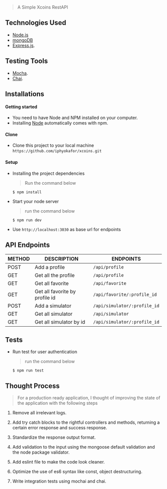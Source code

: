 > A Simple Xcoins RestAPI

## Technologies Used

[node]: (https://nodejs.org)

- [Node.js](node)
- [mongoDB](node)
- [Express.js](https://expressjs.com).

## Testing Tools

- [Mocha](https://mochajs.org/).
- [Chai](https://chaijs.com).

## Installations

#### Getting started

- You need to have Node and NPM installed on your computer.
- Installing [Node](node) automatically comes with npm.

#### Clone

- Clone this project to your local machine `https://github.com/iphyokafor/xcoins.git`

#### Setup

- Installing the project dependencies
  > Run the command below
  ```shell
  $ npm install
  ```
- Start your node server
  > run the command below
  ```shell
  $ npm run dev
  ```
- Use `http://localhost:3030` as base url for endpoints

## API Endpoints

| METHOD | DESCRIPTION                    | ENDPOINTS                    |
| ------ | ------------------------------ | ---------------------------- |
| POST   | Add a profile                  | `/api/profile`               |
| GET    | Get all the profile            | `/api/profile`               |
| GET    | Get all favorite               | `/api/favorite`              |
| GET    | Get all favorite by profile id | `/api/favorite/:profile_id`  |
| POST   | Add a simulator                | `/api/simulator/:profile_id` |
| GET    | Get all simulator              | `/api/simulator`             |
| GET    | Get all simulator by id        | `/api/simulator/:profile_id` |

## Tests

- Run test for user authentication
  > run the command below
  ```shell
  $ npm run test
  ```

## Thought Process

> For a production ready application, I thought of improving the state of the application with the following steps

 1. Remove all irrelevant logs.

 2. Add try catch blocks to the rightful controllers and methods, returning a certain error response and success response.

 3. Standardize the response output format.

 4. Add validation to the input using the mongoose default validation and the node package validator.

 5. Add eslint file to make the code look cleaner.

 6. Optimize the use of es6 syntax like const, object destructuring.

 7. Write integration tests using mochai and chai.
